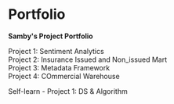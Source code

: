 # Portfolio
<b>Samby's Project Portfolio</b> 


Project 1: Sentiment Analytics <br>
Project 2: Insurance Issued and Non_issued Mart <br>
Project 3: Metadata Framework <br>
Project 4: COmmercial Warehouse <br>


Self-learn - 
Project 1: DS & Algorithm <br>

